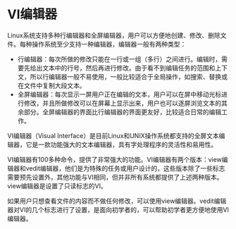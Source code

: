 # VI编辑器

Linux系统支持多种行编辑器和全屏编辑器，用户可以方便地创建、修改、删除文件。每种操作系统至少支持一种编辑器，编辑器一般有两种类型：

- 行编辑器：每次所做的修改只能在一行或一组（多行）之间进行。编辑时，需要先给出文本中的行号，然后再进行修改。由于看不到编辑任务的范围和上下文，所以行编辑器一般不易使用，一般比较适合于全局操作，如搜索、替换或在文件中复制大段文本。
- 全屏编辑器：每次显示一屏用户正在编辑的文本，用户可以在屏中移动光标进行修改，并且所做修改可以在屏幕上显示出来，用户也可以逐屏浏览文本的其余部分。全屏编辑器的界面比行编辑器的界面更友好，比较适合日常的编辑工作。

VI编辑器（Visual Interface）是目前Linux和UNIX操作系统都支持的全屏文本编辑器，它是一款功能强大的文本编辑器，具有字处理程序的灵活性和易用性。

VI编辑器有100多种命令，提供了非常强大的功能。VI编辑器有两个版本：view编辑器和vedit编辑器，他们是为特殊的任务或用户设计的，这些版本除了一些标志需要预先设置外，其他功能与VI相同，但并非所有系统都提供了上述两种版本。view编辑器是设置了只读标志的VI。

如果用户只想查看文件的内容而不做任何修改，可以使用view编辑器。vedit编辑器对VI的几个标志进行了设置，是面向初学者的，可以帮助初学者更方便地使用VI编辑器。
